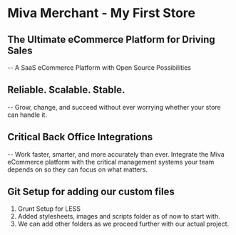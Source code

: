 # Miva Merchant - My First Store

## The Ultimate eCommerce Platform for Driving Sales
-- A SaaS eCommerce Platform with Open Source Possibilities

## Reliable. Scalable. Stable.
-- Grow, change, and succeed without ever worrying whether your store can handle it.

## Critical Back Office Integrations
-- Work faster, smarter, and more accurately than ever. Integrate the Miva eCommerce platform with the critical management systems your team depends on so they can focus on what matters.


## Git Setup for adding our custom files

1. Grunt Setup for LESS
2. Added stylesheets, images and scripts folder as of now to start with.
3. We can add other folders as we proceed further with our actual project.